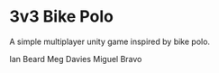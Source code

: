 # 3v3 Bike Polo

A simple multiplayer unity game inspired by bike polo.

Ian Beard
Meg Davies
Miguel Bravo
